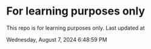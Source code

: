 # For learning purposes only
This repo is for learning purposes only.
Last updated at

Wednesday, August 7, 2024 6:48:59 PM

